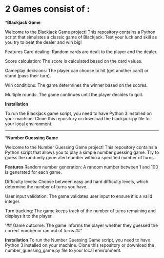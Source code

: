 # 2 Games consist of :

***Blackjack Game**

Welcome to the Blackjack Game project! This repository contains a Python script that simulates a classic game of Blackjack. Test your luck and skill as you try to beat the dealer and win big!

Features
Card dealing: Random cards are dealt to the player and the dealer.

Score calculation: The score is calculated based on the card values.

Gameplay decisions: The player can choose to hit (get another card) or stand (pass their turn).

Win conditions: The game determines the winner based on the scores.

Multiple rounds: The game continues until the player decides to quit.

**Installation**

To run the Blackjack game script, you need to have Python 3 installed on your machine. Clone this repository or download the blackjack.py file to your local environment.
**********************************************

***Number Guessing Game**


Welcome to the Number Guessing Game project! This repository contains a Python script that allows you to play a simple number guessing game.
Try to guess the randomly generated number within a specified number of turns.

**Features**
Random number generation: A random number between 1 and 100 is generated for each game.

Difficulty levels: Choose between easy and hard difficulty levels, which determine the number of turns you have.

User input validation: The game validates user input to ensure it is a valid integer.

Turn tracking: The game keeps track of the number of turns remaining and displays it to the player.

'## Game outcome: The game informs the player whether they guessed the correct number or ran out of turns.##'



**Installation**
To run the Number Guessing Game script, you need to have Python 3 installed on your machine.
Clone this repository or download the number_guessing_game.py file to your local environment.








